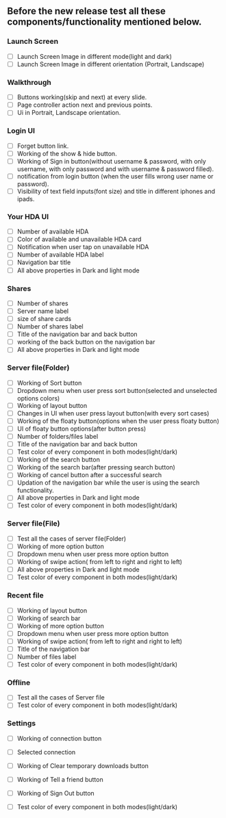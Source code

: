 ## Before the new release test all these components/functionality mentioned below.

### Launch Screen 
- [ ] Launch Screen Image in different mode(light and dark)
- [ ] Launch Screen Image in different orientation (Portrait, Landscape)

### Walkthrough 
- [ ] Buttons working(skip and next) at every slide.
- [ ] Page controller action next and previous points.
- [ ] Ui in Portrait, Landscape orientation.

### Login UI
- [ ] Forget button link.
- [ ] Working of the show & hide button.
- [ ] Working of Sign in button(without username & password, with only username, with only password and with username & password filled).
- [ ] notification from login button (when the user fills wrong user name or password).
- [ ] Visibility of text field inputs(font size) and title in different iphones and ipads.

### Your HDA UI
- [ ] Number of available HDA
- [ ] Color of available and unavailable HDA card
- [ ] Notification when user tap on unavailable HDA 
- [ ] Number of available HDA label
- [ ] Navigation bar title
- [ ] All above properties in Dark and light mode

### Shares
- [ ] Number of shares
- [ ] Server name label
- [ ] size of share cards
- [ ] Number of shares label
- [ ] Title of the navigation bar and back button
- [ ] working of the back button on the navigation bar
- [ ] All above properties in Dark and light mode

### Server file(Folder)
- [ ] Working of Sort button
- [ ] Dropdown menu when user press sort button(selected and unselected options colors)
- [ ] Working of layout button
- [ ] Changes in UI when user press layout button(with every sort cases)
- [ ] Working of the floaty button(options when the user press floaty button)
- [ ] UI of floaty button options(after button press)
- [ ] Number of folders/files label
- [ ] Title of the navigation bar and back button
- [ ] Test color of every component in both modes(light/dark) 
- [ ] Working of the search button
- [ ] Working of the search bar(after pressing search button)
- [ ] Working of cancel button after a successful search
- [ ] Updation of the navigation bar while the user is using the search functionality.
- [ ] All above properties in Dark and light mode
- [ ] Test color of every component in both modes(light/dark)

### Server file(File)
- [ ] Test all the cases of server file(Folder)
- [ ] Working of more option button
- [ ] Dropdown menu when user press more option button
- [ ] Working of swipe action( from left to right and right to left)
- [ ] All above properties in Dark and light mode
- [ ] Test color of every component in both modes(light/dark)

### Recent file
- [ ] Working of layout button
- [ ] Working of search bar
- [ ] Working of more option button
- [ ] Dropdown menu when user press more option button
- [ ] Working of swipe action( from left to right and right to left) 
- [ ] Title of the navigation bar
- [ ] Number of files label
- [ ] Test color of every component in both modes(light/dark)

### Offline
- [ ] Test all the cases of Server file
- [ ] Test color of every component in both modes(light/dark)

### Settings
- [ ] Working of connection button
- [ ] Selected connection
- [ ] Working of Clear temporary downloads button
- [ ] Working of Tell a friend button
- [ ] Working of Sign Out button
- [ ] Test color of every component in both modes(light/dark)

